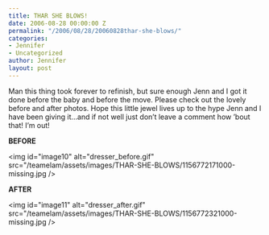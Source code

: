 ```yaml
---
title: THAR SHE BLOWS!
date: 2006-08-28 00:00:00 Z
permalink: "/2006/08/28/20060828thar-she-blows/"
categories:
- Jennifer
- Uncategorized
author: Jennifer
layout: post
---
```


Man this thing took forever to refinish, but sure enough Jenn and I got it done before the baby and before the move. Please check out the lovely before and after photos. Hope this little jewel lives up to the hype Jenn and I have been giving it&#8230;and if not well just don&#8217;t leave a comment how &#8217;bout that! I&#8217;m out!

**BEFORE**

<img id="image10" alt="dresser_before.gif" src="/teamelam/assets/images/THAR-SHE-BLOWS/1156772171000-missing.jpg />

**AFTER**

<img id="image11" alt="dresser_after.gif" src="/teamelam/assets/images/THAR-SHE-BLOWS/1156772321000-missing.jpg />
